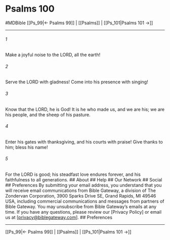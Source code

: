 # Psalms 100
#MDBible
[[Ps_99|← Psalms 99]] | [[Psalms]] | [[Ps_101|Psalms 101 →]]

***


###### 1 
Make a joyful noise to the LORD, all the earth! 

###### 2 
Serve the LORD with gladness! Come into his presence with singing! 

###### 3 
Know that the LORD, he is God! It is he who made us, and we are his; we are his people, and the sheep of his pasture. 

###### 4 
Enter his gates with thanksgiving, and his courts with praise! Give thanks to him; bless his name! 

###### 5 
For the LORD is good; his steadfast love endures forever, and his faithfulness to all generations. ## About ## Help ## Our Network ## Social ## Preferences By submitting your email address, you understand that you will receive email communications from Bible Gateway, a division of The Zondervan Corporation, 3900 Sparks Drive SE, Grand Rapids, MI 49546 USA, including commercial communications and messages from partners of Bible Gateway. You may unsubscribe from Bible Gateway&rsquo;s emails at any time. If you have any questions, please review our [Privacy Policy] or email us at [privacy@biblegateway.com]. ## Preferences

***

[[Ps_99|← Psalms 99]] | [[Psalms]] | [[Ps_101|Psalms 101 →]]
